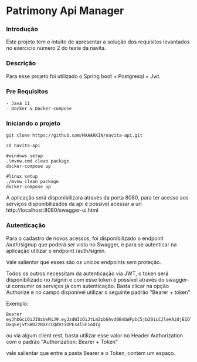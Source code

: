 # Patrimony Api Manager

### Introdução

Este projeto tem o intuito de apresentar a solução dos requisitos levantados no exercicio numero 2 do teste da navita.

### Descrição

Para esse projeto foi utilizado o Spring boot + Postgresql + Jwt.

### Pre Requisitos

	- Java 11
	- Docker & Docker-compose

### Iniciando o projeto
```shellscript
git clone https://github.com/MAAARKIN/navita-api.git

cd navita-api

#windows setup
.\mvnw.cmd clean package
docker-compose up

#linux setup
./mvnw clean package
docker-compose up
```

A aplicação será disponibilizara através da porta 8080, para ter acesso aos serviços disponibilizados da api é possível acessar a url http://localhost:8080/swagger-ui.html

### Autenticação

Para o cadastro de novos acessos, foi disponibilizado o endpoint /auth/signup que poderá ser vista no Swagger, e para se autenticar na aplicação utilizar o endpoint /auth/signin.

Vale salientar que esses são os unicos endpoints sem proteção.

Todos os outros necessitam da autenticação via JWT, o token será disponibilizado no /signin e com esse token é possível através do swagger-ui consumir os serviços já com autenticação. Basta clicar na opção Authorize e no campo disponível utilizar o seguinte padrão "Bearer + token"

Exemplo:

```
Bearer eyJhbGciOiJIUzUxMiJ9.eyJzdWIiOiJtLmZpbGhvd0BnbWFpbC5jb20iLCJleHAiOjE1OTcwMTM0MTksImlhdCI6MTU5Njk5NTQxOX0.zf6JFxWf07jEMxDL_LnRDlrKpLdZE4K1R0FBmHrdFswjO_u5P-OxqEejvtSWOZzRaFcCQdVziDPEs4l5F1oOIg
```

ou via algum client rest, basta utilizar esse valor no Header Authorization com o padrão "Authorization: Bearer + Token"

vale salientar que entre a pasta Bearer e o Token, contem um espaço.